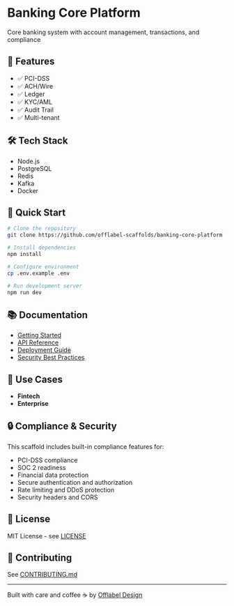 # Banking Core Platform

Core banking system with account management, transactions, and compliance

## 🎯 Features

- ✅ PCI-DSS
- ✅ ACH/Wire
- ✅ Ledger
- ✅ KYC/AML
- ✅ Audit Trail
- ✅ Multi-tenant

## 🛠️ Tech Stack

- Node.js
- PostgreSQL
- Redis
- Kafka
- Docker

## 🚀 Quick Start

```bash
# Clone the repository
git clone https://github.com/offlabel-scaffolds/banking-core-platform

# Install dependencies
npm install

# Configure environment
cp .env.example .env

# Run development server
npm run dev
```

## 📚 Documentation

- [Getting Started](./docs/getting-started.md)
- [API Reference](./docs/api-reference.md)
- [Deployment Guide](./docs/deployment.md)
- [Security Best Practices](./docs/security.md)

## 🏢 Use Cases

- **Fintech**
- **Enterprise**

## 🔒 Compliance & Security

This scaffold includes built-in compliance features for:

- PCI-DSS compliance
- SOC 2 readiness
- Financial data protection
- Secure authentication and authorization
- Rate limiting and DDoS protection
- Security headers and CORS

## 📄 License

MIT License - see [LICENSE](./LICENSE)

## 🤝 Contributing

See [CONTRIBUTING.md](./CONTRIBUTING.md)

---

Built with care and coffee ☕ by [Offlabel Design](https://offlabel.design)
